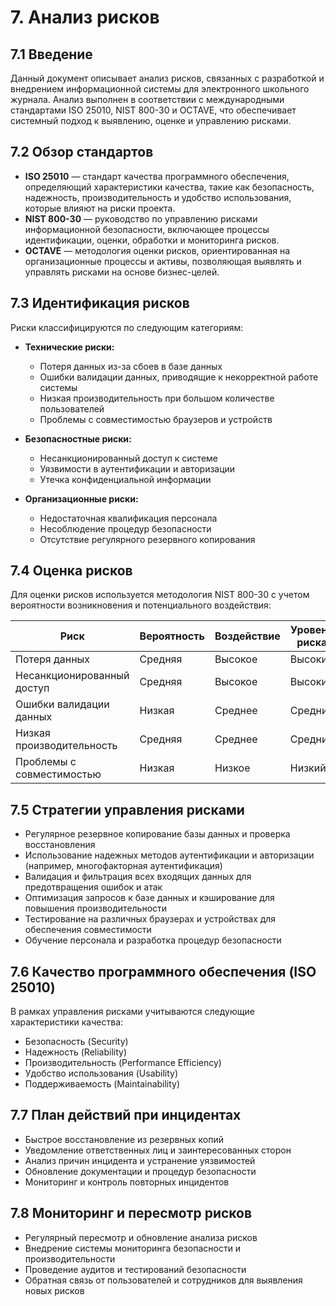# 7. Анализ рисков

## 7.1 Введение

Данный документ описывает анализ рисков, связанных с разработкой и внедрением информационной системы для электронного школьного журнала. Анализ выполнен в соответствии с международными стандартами ISO 25010, NIST 800-30 и OCTAVE, что обеспечивает системный подход к выявлению, оценке и управлению рисками.

## 7.2 Обзор стандартов

- **ISO 25010** — стандарт качества программного обеспечения, определяющий характеристики качества, такие как безопасность, надежность, производительность и удобство использования, которые влияют на риски проекта.
- **NIST 800-30** — руководство по управлению рисками информационной безопасности, включающее процессы идентификации, оценки, обработки и мониторинга рисков.
- **OCTAVE** — методология оценки рисков, ориентированная на организационные процессы и активы, позволяющая выявлять и управлять рисками на основе бизнес-целей.

## 7.3 Идентификация рисков

Риски классифицируются по следующим категориям:

- **Технические риски:**
  - Потеря данных из-за сбоев в базе данных
  - Ошибки валидации данных, приводящие к некорректной работе системы
  - Низкая производительность при большом количестве пользователей
  - Проблемы с совместимостью браузеров и устройств

- **Безопасностные риски:**
  - Несанкционированный доступ к системе
  - Уязвимости в аутентификации и авторизации
  - Утечка конфиденциальной информации

- **Организационные риски:**
  - Недостаточная квалификация персонала
  - Несоблюдение процедур безопасности
  - Отсутствие регулярного резервного копирования

## 7.4 Оценка рисков

Для оценки рисков используется методология NIST 800-30 с учетом вероятности возникновения и потенциального воздействия:

| Риск                              | Вероятность | Воздействие | Уровень риска |
|----------------------------------|-------------|-------------|---------------|
| Потеря данных                    | Средняя     | Высокое     | Высокий       |
| Несанкционированный доступ       | Средняя     | Высокое     | Высокий       |
| Ошибки валидации данных          | Низкая      | Среднее     | Средний       |
| Низкая производительность        | Средняя     | Среднее     | Средний       |
| Проблемы с совместимостью        | Низкая      | Низкое      | Низкий        |

## 7.5 Стратегии управления рисками

- Регулярное резервное копирование базы данных и проверка восстановления
- Использование надежных методов аутентификации и авторизации (например, многофакторная аутентификация)
- Валидация и фильтрация всех входящих данных для предотвращения ошибок и атак
- Оптимизация запросов к базе данных и кэширование для повышения производительности
- Тестирование на различных браузерах и устройствах для обеспечения совместимости
- Обучение персонала и разработка процедур безопасности

## 7.6 Качество программного обеспечения (ISO 25010)

В рамках управления рисками учитываются следующие характеристики качества:

- Безопасность (Security)
- Надежность (Reliability)
- Производительность (Performance Efficiency)
- Удобство использования (Usability)
- Поддерживаемость (Maintainability)

## 7.7 План действий при инцидентах

- Быстрое восстановление из резервных копий
- Уведомление ответственных лиц и заинтересованных сторон
- Анализ причин инцидента и устранение уязвимостей
- Обновление документации и процедур безопасности
- Мониторинг и контроль повторных инцидентов

## 7.8 Мониторинг и пересмотр рисков

- Регулярный пересмотр и обновление анализа рисков
- Внедрение системы мониторинга безопасности и производительности
- Проведение аудитов и тестирований безопасности
- Обратная связь от пользователей и сотрудников для выявления новых рисков